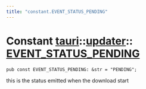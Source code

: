```yaml
---
title: "constant.EVENT_STATUS_PENDING"
---
```


# Constant [tauri](/docs/api/rust/tauri/../index.html)::​[updater](/docs/api/rust/tauri/index.html)::​[EVENT_STATUS_PENDING](/docs/api/rust/tauri/)

```
pub const EVENT_STATUS_PENDING: &str = "PENDING";
```

this is the status emitted when the download start
